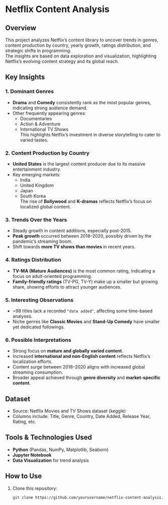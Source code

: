 # Netflix Content Analysis

##  Overview
This project analyzes Netflix’s content library to uncover trends in genres, content production by country, yearly growth, ratings distribution, and strategic shifts in programming.  
The insights are based on data exploration and visualization, highlighting Netflix’s evolving content strategy and its global reach.

## Key Insights

### 1. Dominant Genres
- **Drama** and **Comedy** consistently rank as the most popular genres, indicating strong audience demand.
- Other frequently appearing genres:
  - Documentaries
  - Action & Adventure
  - International TV Shows  
  This highlights Netflix’s investment in diverse storytelling to cater to varied tastes.

### 2. Content Production by Country
- **United States** is the largest content producer due to its massive entertainment industry.
- Key emerging markets:
  - India
  - United Kingdom
  - Japan
  - South Korea  
  The rise of **Bollywood** and **K-dramas** reflects Netflix’s focus on localized global content.

### 3. Trends Over the Years
- Steady growth in content additions, especially post-2015.
- **Peak growth** occurred between 2018–2020, possibly driven by the pandemic’s streaming boom.
- Shift towards **more TV shows than movies** in recent years.

### 4. Ratings Distribution
- **TV-MA (Mature Audiences)** is the most common rating, indicating a focus on adult-oriented programming.
- **Family-friendly ratings** (TV-PG, TV-Y) make up a smaller but growing share, showing efforts to attract younger audiences.

### 5. Interesting Observations
- ~98 titles lack a recorded `"date added"`, affecting some time-based analyses.
- Niche genres like **Classic Movies** and **Stand-Up Comedy** have smaller yet dedicated followings.

### 6. Possible Interpretations
- Strong focus on **mature and globally varied content**.
- Increased **international and non-English content** reflects Netflix’s localization efforts.
- Content surge between 2018–2020 aligns with increased global streaming consumption.
- Broader appeal achieved through **genre diversity** and **market-specific content**.



##  Dataset
- Source: Netflix Movies and TV Shows dataset (keggle)
- Columns include: Title, Genre, Country, Date Added, Release Year, Rating, etc.


##  Tools & Technologies Used
- **Python** (Pandas, NumPy, Matplotlib, Seaborn)
- **Jupyter Notebook**
- **Data Visualization** for trend analysis



##  How to Use
1. Clone this repository:
   ```bash
   git clone https://github.com/yourusername/netflix-content-analysis.git
